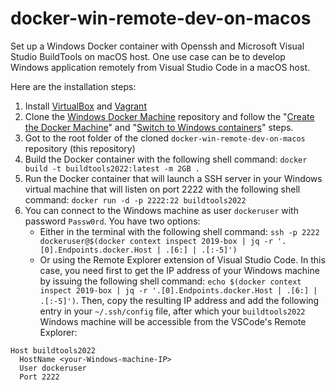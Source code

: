 # docker-win-remote-dev-on-macos
Set up a Windows Docker container with Openssh and Microsoft Visual Studio BuildTools on macOS host.
One use case can be to develop Windows application remotely from Visual Studio Code in a macOS host.

Here are the installation steps:

1. Install [VirtualBox](https://www.virtualbox.org/wiki/Downloads) and [Vagrant](https://www.vagrantup.com/downloads)
2. Clone the [Windows Docker Machine](https://github.com/StefanScherer/windows-docker-machine) repository and follow the "[Create the Docker Machine](https://github.com/StefanScherer/windows-docker-machine#create-the-docker-machine)" and "[Switch to Windows containers](https://github.com/StefanScherer/windows-docker-machine#switch-to-windows-containers)" steps.
3. Got to the root folder of the cloned `docker-win-remote-dev-on-macos` repository (this repository)
4. Build the Docker container with the following shell command: `docker build -t buildtools2022:latest -m 2GB .`
5. Run the Docker container that will launch a SSH server in your Windows virtual machine that will listen on port 2222 with the following shell command: `docker run -d -p 2222:22 buildtools2022`
6. You can connect to the Windows machine as user `dockeruser` with password `Passw0rd`. You have two options:
   * Either in the terminal with the following shell command: `ssh -p 2222 dockeruser@$(docker context inspect 2019-box | jq -r '.[0].Endpoints.docker.Host | .[6:] | .[:-5]')`
   * Or using the Remote Explorer extension of Visual Studio Code. In this case, you need first to get the IP address of your Windows machine by issuing the following shell command: `echo $(docker context inspect 2019-box | jq -r '.[0].Endpoints.docker.Host | .[6:] | .[:-5]')`. Then, copy the resulting IP address and add the following entry in your `~/.ssh/config` file, after which your `buildtools2022` Windows machine will be accessible from the VSCode's Remote Explorer:

```
Host buildtools2022
  HostName <your-Windows-machine-IP>
  User dockeruser
  Port 2222
```
